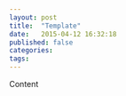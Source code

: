 ```yaml
---
layout: post
title:  "Template"
date:   2015-04-12 16:32:18
published: false
categories: 
tags: 
---
```


Content
